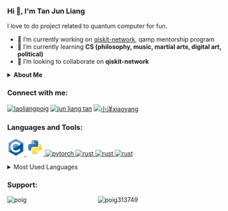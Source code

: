 ### Hi 👋, I'm Tan Jun Liang
I love to do project related to quantum computer for fun.

- 🔭 I’m currently working on [qiskit-network](https://github.com/Qiskit/qiskit/issues/1512), qamp mentorship program
- 🌱 I’m currently learning **CS (philosophy, music, martial arts, digital art, political)** 
- 👯 I’m looking to collaborate on **qiskit-network**

<details>
    <summary><strong>About Me</strong></summary>

  - 💬 Ask me about **quantum-computing**
  - 😄 Pronouns: He 
  - 🗣 Daily spoken language: EN, CN  
  - ⚡ Fun fact **I am 20 years old home study quantum computing and an otaku**
  - my résumé: [here](https://1drv.ms/b/s!Avw6kioffv4Kn0BMefM7ba6lGHah?e=gnrJLc)
</details>



<h3 align="left">Connect with me:</h3>
<p align="left">
<a href="https://twitter.com/laoliangpoig" target="blank"><img align="center" src="https://raw.githubusercontent.com/rahuldkjain/github-profile-readme-generator/master/src/images/icons/Social/twitter.svg" alt="laoliangpoig" height="30" width="40" /></a>
<a href="https://linkedin.com/in/jun-liang-tan/" target="blank"><img align="center" src="https://raw.githubusercontent.com/rahuldkjain/github-profile-readme-generator/master/src/images/icons/Social/linked-in-alt.svg" alt="jun liang tan" height="30" width="40" /></a>
<a href="https://www.youtube.com/c/小洋xiaoyang" target="blank"><img align="center" src="https://raw.githubusercontent.com/rahuldkjain/github-profile-readme-generator/master/src/images/icons/Social/youtube.svg" alt="小洋xiaoyang" height="30" width="40" /></a>
</p>

<h3 align="left">Languages and Tools:</h3>
<p align="left"> <a href="https://www.cprogramming.com/" target="_blank" rel="noreferrer"> <img src="https://raw.githubusercontent.com/devicons/devicon/master/icons/c/c-original.svg" alt="c" width="40" height="40"/> </a> <!-- <a href="https://www.w3schools.com/cpp/" target="_blank" rel="noreferrer"> <img src="https://raw.githubusercontent.com/devicons/devicon/master/icons/cplusplus/cplusplus-original.svg" alt="cplusplus" width="40" height="40"/> --> </a> <a href="https://www.python.org" target="_blank" rel="noreferrer"> <img src="https://raw.githubusercontent.com/devicons/devicon/master/icons/python/python-original.svg" alt="python" width="40" height="40"/> </a> <!--<a href="https://www.rust-lang.org" target="_blank" rel="noreferrer"> <img src="https://raw.githubusercontent.com/devicons/devicon/master/icons/rust/rust-plain.svg" alt="rust" width="40" height="40"/> --></a> <a href="https://pytorch.org/" target="_blank" rel="noreferrer"> <img src="https://www.vectorlogo.zone/logos/pytorch/pytorch-icon.svg" alt="pytorch" width="40" height="40"/> </a> </a> <a href="https://pennylane.ai/" target="_blank" rel="noreferrer"> <img src="https://assets.cloud.pennylane.ai/pennylane_website/generic/logo.svg" alt="rust" width="40" height="40"/> </a> </a> </a> <a href="https://qiskit.org" target="_blank" rel="noreferrer"> <img src="https://upload.wikimedia.org/wikipedia/commons/5/51/Qiskit-Logo.svg" alt="rust" width="40" height="40"/> </a></a> <a href="https://julialang.org/" target="_blank" rel="noreferrer"> <img src="https://upload.wikimedia.org/wikipedia/commons/1/1f/Julia_Programming_Language_Logo.svg" alt="rust" width="40" height="40"/> </a> </p>

<!--
<p><img align="left" src="https://github-readme-stats.vercel.app/api?username=poig&show_icons=true&locale=en&theme=dark" alt="poig" /></p>
-->
<details>
    <summary>Most Used Languages</summary>
<p><img align="center" src="https://github-readme-stats.vercel.app/api/top-langs?username=poig&show_icons=true&locale=en&layout=compact&theme=dark" alt="poig" /></p>
</details>


<h3 align="left">Support:</h3>
<p><a href="https://www.buymeacoffee.com/poig"> <img align="left" src="https://cdn.buymeacoffee.com/buttons/v2/default-yellow.png" height="50" width="210" alt="poig" /></a><a href="https://ko-fi.com/poig313749"> <img align="left" src="https://cdn.ko-fi.com/cdn/kofi3.png?v=3" height="50" width="210" alt="poig313749" /></a></p><br><br>
<br>




